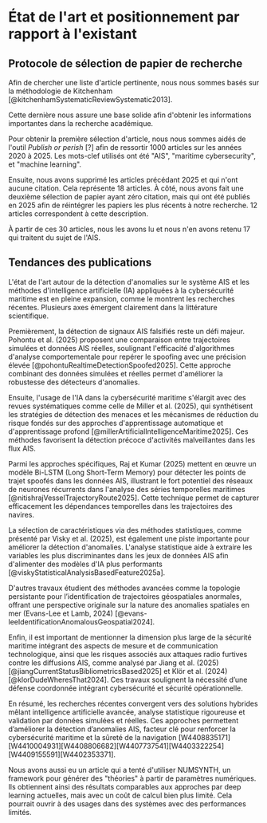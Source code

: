 # État de l'art et positionnement par rapport à l'existant

## Protocole de sélection de papier de recherche

Afin de chercher une liste d'article pertinente, nous nous sommes basés sur
la méthodologie de Kitchenham [@kitchenhamSystematicReviewSystematic2013].

<!--
Devons nous vraiment citer Kitchenham sachant que nous n'avons pas relu sa
méthodologie avant de faire nos recherches ? Nous pouvons normalement nous en
passer ici. Comme nous n'avons pas vocation à vraiment faire un état de l'art
complet, mais bien de pouvoir lister quelques travaux nous précédant à la
manière des papiers de recherche que nous avons eu l'occasion de lire.
-->

Cette dernière nous assure une base solide afin d'obtenir les informations
importantes dans la recherche académique.

Pour obtenir la première sélection d'article, nous nous sommes aidés de
l'outil _Publish or perish_ [?] afin de ressortir 1000 articles sur les années
2020 à 2025.
Les mots-clef utilisés ont été "AIS", "maritime cybersecurity", et "machine learning".

Ensuite, nous avons supprimé les articles précédant 2025 et qui n'ont aucune
citation.
Cela représente 18 articles.
À côté, nous avons fait une deuxième sélection de papier ayant zéro citation,
mais qui ont été publiés en 2025 afin de réintégrer les papiers les plus récents
à notre recherche.
12 articles correspondent à cette description.

À partir de ces 30 articles, nous les avons lu et nous n'en avons retenu 17 qui
traitent du sujet de l'AIS.

## Tendances des publications

L'état de l'art autour de la détection d'anomalies sur le système AIS et les méthodes d'intelligence artificielle (IA) appliquées à la cybersécurité maritime est en pleine expansion, comme le montrent les recherches récentes.
Plusieurs axes émergent clairement dans la littérature scientifique.

Premièrement, la détection de signaux AIS falsifiés reste un défi majeur.
Pohontu et al. (2025) proposent une comparaison entre trajectoires simulées et données AIS réelles, soulignant l'efficacité d'algorithmes d'analyse comportementale pour repérer le spoofing avec une précision élevée [@pohontuRealtimeDetectionSpoofed2025].
Cette approche combinant des données simulées et réelles permet d'améliorer la robustesse des détecteurs d'anomalies.

Ensuite, l'usage de l'IA dans la cybersécurité maritime s'élargit avec des revues systématiques comme celle de Miller et al. (2025), qui synthétisent les stratégies de détection des menaces et les mécanismes de réduction du risque fondés sur des approches d'apprentissage automatique et d'apprentissage profond [@millerArtificialIntelligenceMaritime2025].
Ces méthodes favorisent la détection précoce d'activités malveillantes dans les flux AIS.

Parmi les approches spécifiques, Raj et Kumar (2025) mettent en œuvre un modèle Bi-LSTM (Long Short-Term Memory) pour détecter les points de trajet spoofés dans les données AIS, illustrant le fort potentiel des réseaux de neurones récurrents dans l'analyse des séries temporelles maritimes [@nitishrajVesselTrajectoryRoute2025].
Cette technique permet de capturer efficacement les dépendances temporelles dans les trajectoires des navires.

La sélection de caractéristiques via des méthodes statistiques, comme présenté par Visky et al. (2025), est également une piste importante pour améliorer la détection d'anomalies.
L'analyse statistique aide à extraire les variables les plus discriminantes dans les jeux de données AIS afin d'alimenter des modèles d'IA plus performants [@viskyStatisticalAnalysisBasedFeature2025a].

D'autres travaux étudient des méthodes avancées comme la topologie persistante pour l’identification de trajectoires géospatiales anormales, offrant une perspective originale sur la nature des anomalies spatiales en mer (Evans-Lee et Lamb, 2024) [@evans-leeIdentificationAnomalousGeospatial2024].

Enfin, il est important de mentionner la dimension plus large de la sécurité maritime intégrant des aspects de mesure et de communication technologique, ainsi que les risques associés aux attaques radio furtives contre les diffusions AIS, comme analysé par Jiang et al. (2025) [@jiangCurrentStatusBibliometricsBased2025] et Klör et al. (2024) [@klorDudeWheresThat2024].
Ces travaux soulignent la nécessité d’une défense coordonnée intégrant cybersécurité et sécurité opérationnelle.

En résumé, les recherches récentes convergent vers des solutions hybrides mêlant intelligence artificielle avancée, analyse statistique rigoureuse et validation par données simulées et réelles.
Ces approches permettent d’améliorer la détection d’anomalies AIS, facteur clé pour renforcer la cybersécurité maritime et la sûreté de la navigation [W4408835171][W4410004931][W4408806682][W4407737541][W4403322254][W4409155591][W4402353371].


Nous avons aussi eu un article qui a tenté d'utiliser NUMSYNTH, un framework
pour générer des "théories" à partir de paramètres numériques.
Ils obtiennent ainsi des résultats comparables aux approches par deep
learning actuelles, mais avec un coût de calcul bien plus limité.
Cela pourrait ouvrir à des usages dans des systèmes avec des performances
limités.
